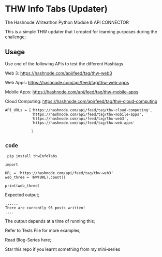 # THW Info Tabs (Updater)
The Hashnode Writeathon Python Module &amp; API CONNECTOR

This is a simple THW updater that I created for learning purposes during the challenge;

## Usage

Use one of the following APIs to test the different Hashtags

Web 3: https://hashnode.com/api/feed/tag/thw-web3

Web Apps: https://hashnode.com/api/feed/tag/thw-web-apps

Mobile Apps: https://hashnode.com/api/feed/tag/thw-mobile-apps 

Cloud Computing: https://hashnode.com/api/feed/tag/thw-cloud-computing

```
API_URLs = ['https://hashnode.com/api/feed/tag/thw-cloud-computing',
            'https://hashnode.com/api/feed/tag/thw-mobile-apps',
            'https://hashnode.com/api/feed/tag/thw-web3',
            'https://hashnode.com/api/feed/tag/thw-web-apps'
            
            ]
```

## ```code```

``` pip install thwInfoTabs```

```
import 

URL = 'https://hashnode.com/api/feed/tag/thw-web3'
web_three = THW(URL).count()

print(web_three)
```

Expected output;

```
......
There are currently 95 posts written!
....

```

The output depends at a time of running this;

Refer to Tests File for more examples;

Read Blog-Series here;

Star this repo if you learnt something from my mini-series
